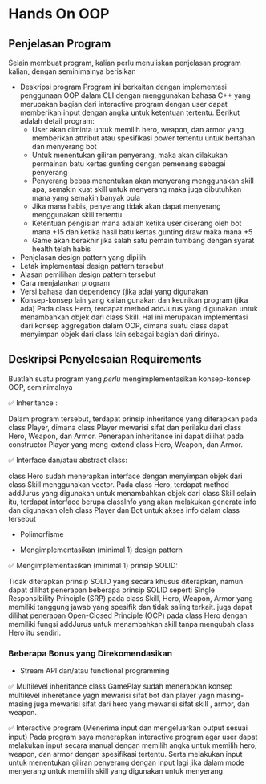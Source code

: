 # Hands On OOP

## Penjelasan Program

Selain membuat program, kalian perlu menuliskan penjelasan program kalian, dengan seminimalnya berisikan

- Deskripsi program
    Program ini berkaitan dengan implementasi penggunaan OOP dalam CLI dengan menggunakan bahasa C++ yang merupakan bagian  dari interactive program dengan user dapat memberikan input dengan angka untuk ketentuan tertentu. Berikut adalah detail program:
    - User akan diminta untuk memilih hero, weapon, dan armor yang memberikan attribut atau spesifikasi power tertentu untuk bertahan dan menyerang bot
    - Untuk menentukan giliran penyerang, maka akan dilakukan permainan batu kertas gunting dengan pemenang sebagai penyerang
    - Penyerang bebas menentukan akan menyerang menggunakan skill apa, semakin kuat skill untuk menyerang maka juga dibutuhkan mana yang semakin banyak pula
    - Jika mana habis, penyerang tidak akan dapat menyerang menggunakan skill tertentu 
    - Ketentuan pengisian mana adalah ketika user diserang oleh bot mana +15 dan ketika hasil batu kertas gunting draw maka mana +5
    - Game akan berakhir jika salah satu pemain tumbang dengan syarat health telah habis
- Penjelasan design pattern yang dipilih
- Letak implementasi design pattern tersebut
- Alasan pemilihan design pattern tersebut
- Cara menjalankan program
- Versi bahasa dan dependency (jika ada) yang digunakan
- Konsep-konsep lain yang kalian gunakan dan keunikan program (jika ada)
  Pada class Hero, terdapat method addJurus yang digunakan untuk menambahkan objek dari class Skill. Hal ini merupakan implementasi dari konsep aggregation dalam OOP, dimana suatu class dapat menyimpan objek dari class lain sebagai bagian dari dirinya.

## Deskripsi Penyelesaian Requirements

Buatlah suatu program yang _perlu_ mengimplementasikan konsep-konsep OOP, seminimalnya

✅ Inheritance :

  Dalam program tersebut, terdapat prinsip inheritance yang diterapkan pada class Player, dimana class Player mewarisi sifat dan perilaku dari class Hero, Weapon, dan Armor. Penerapan inheritance ini dapat dilihat pada constructor Player yang meng-extend class Hero, Weapon, dan Armor.

✅ Interface dan/atau abstract class:

  class Hero sudah menerapkan interface dengan menyimpan objek dari class Skill menggunakan vector. Pada class Hero, terdapat method addJurus yang digunakan untuk menambahkan objek dari class Skill selain itu, terdapat interface berupa classInfo yang akan melakukan generate info dan digunakan oleh class Player dan Bot untuk akses info dalam class tersebut

- Polimorfisme

- Mengimplementasikan (minimal 1) design pattern

✅ Mengimplementasikan (minimal 1) prinsip SOLID: 

  Tidak diterapkan prinsip SOLID yang secara khusus diterapkan, namun dapat dilihat penerapan beberapa prinsip SOLID seperti Single Responsibility Principle (SRP) pada class Skill, Hero, Weapon, Armor yang memiliki tanggung jawab yang spesifik dan tidak saling terkait. juga dapat dilihat penerapan Open-Closed Principle (OCP) pada class Hero dengan memiliki fungsi addJurus untuk menambahkan skill tanpa mengubah class Hero itu sendiri.


### Beberapa Bonus yang Direkomendasikan

- Stream API dan/atau functional programming

✅ Multilevel inheritance
  class GamePlay sudah menerapkan konsep multilevel inheretance yagn mewarisi sifat bot dan player yagn masing-masing juga mewarisi sifat dari hero yang mewarisi sifat skill , armor, dan weapon.

✅ Interactive program (Menerima input dan mengeluarkan output sesuai input)
  Pada program saya menerapkan interactive program agar user dapat melakukan input secara manual dengan memilih angka untuk memilih hero, weapon, dan armor dengan spesifikasi tertentu. Serta melakukan input untuk menentukan giliran penyerang dengan input lagi jika dalam mode menyerang untuk memilih skill yang digunakan untuk menyerang
